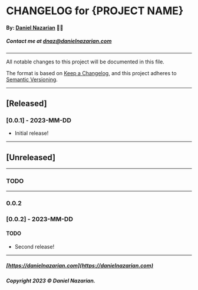 # CHANGELOG for {PROJECT NAME}
#### By: [Daniel Nazarian](https://danielnazarian) 🐧👹
##### Contact me at <dnaz@danielnazarian.com>

-------------------------------------------------------

All notable changes to this project will be documented in this file.

The format is based on [Keep a Changelog](https://keepachangelog.com/en/1.0.0/),
and this project adheres to [Semantic Versioning](https://semver.org/spec/v2.0.0.html).


-------------------------------------------------------

## [Released]

### [0.0.1] - 2023-MM-DD
- Initial release!

-------------------------------------------------------

## [Unreleased]

-------------------------------------------------------
### TODO
----
### 0.0.2





### [0.0.2] - 2023-MM-DD
#### TODO
- Second release!

-------------------------------------------------------

##### [https://danielnazarian.com](https://danielnazarian.com)
##### Copyright 2023 © Daniel Nazarian.
